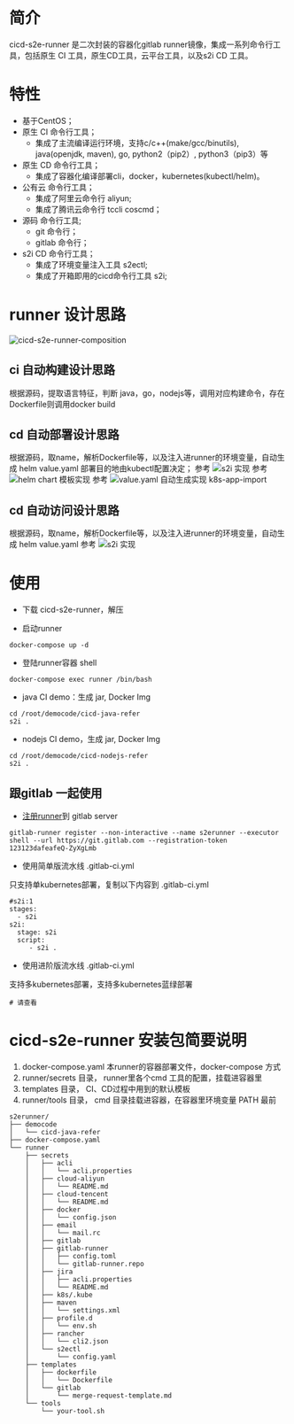 # 简介

cicd-s2e-runner 是二次封装的容器化gitlab runner镜像，集成一系列命令行工具，包括原生 CI 工具，原生CD工具，云平台工具，以及s2i CD 工具。

# 特性
- 基于CentOS；
- 原生 CI 命令行工具；
  - 集成了主流编译运行环境，支持c/c++(make/gcc/binutils), java(openjdk, maven), go, python2（pip2）, python3（pip3）等
- 原生 CD 命令行工具；
    - 集成了容器化编译部署cli，docker，kubernetes(kubectl/helm)。
- 公有云 命令行工具；
    - 集成了阿里云命令行 aliyun;
    - 集成了腾讯云命令行 tccli coscmd；
- 源码 命令行工具;
    - git 命令行；
    - gitlab 命令行；
- s2i CD 命令行工具；
    - 集成了环境变量注入工具 s2ectl;
    - 集成了开箱即用的cicd命令行工具 s2i;
    
# runner 设计思路
![cicd-s2e-runner-composition](https://gitee.com/chimeh/jim-lfs/raw/master/pic/cicd-s2e-runner-composition.png)
## ci 自动构建设计思路
根据源码，提取语言特征，判断 java，go，nodejs等，调用对应构建命令，存在Dockerfile则调用docker build
## cd 自动部署设计思路
根据源码，取name，解析Dockerfile等，以及注入进runner的环境变量，自动生成 helm value.yaml 
部署目的地由kubectl配置决定；
参考 ![s2i 实现](./s2e/s2i)
参考 ![helm chart 模板实现](./s2e/generic/xxx-generic-chart/templates)
参考 ![value.yaml 自动生成实现 k8s-app-import ](./s2e/k8s-app-import)
## cd 自动访问设计思路
根据源码，取name，解析Dockerfile等，以及注入进runner的环境变量，自动生成 helm value.yaml 
参考 ![s2i 实现](./s2e/generic/xxx-generic-chart/templates/ingress-public.yaml)
# 使用
* 下载 cicd-s2e-runner，解压

* 启动runner
```shell
docker-compose up -d 
```
* 登陆runner容器 shell
```shell
docker-compose exec runner /bin/bash
```
* java CI demo：生成 jar, Docker Img
```shell
cd /root/democode/cicd-java-refer
s2i . 
```
* nodejs CI demo，生成 jar, Docker Img
```shell
cd /root/democode/cicd-nodejs-refer
s2i . 
```

## 跟gitlab 一起使用
* [注册runner](https://git.nx-code.com/help/ci/runners/README#registering-a-shared-runner)到 gitlab server

```shell
gitlab-runner register --non-interactive --name s2erunner --executor shell --url https://git.gitlab.com --registration-token 123123dafeafeQ-ZyXgLmb
```
* 使用简单版流水线 .gitlab-ci.yml

只支持单kubernetes部署，复制以下内容到 .gitlab-ci.yml
```cookie
#s2i:1
stages:
  - s2i
s2i:
  stage: s2i
  script:
     - s2i .
```
* 使用进阶版流水线 .gitlab-ci.yml

支持多kubernetes部署，支持多kubernetes蓝绿部署
```cookie
# 请查看
```
##

# cicd-s2e-runner 安装包简要说明
1. docker-compose.yaml 本runner的容器部署文件，docker-compose 方式
2. runner/secrets 目录， runner里各个cmd 工具的配置，挂载进容器里
3. templates 目录， CI、CD过程中用到的默认模板
4. runner/tools 目录， cmd 目录挂载进容器，在容器里环境变量 PATH 最前
```text
s2erunner/
├── democode
│   └── cicd-java-refer
├── docker-compose.yaml
└── runner
    ├── secrets
    │   ├── acli
    │   │   └── acli.properties
    │   ├── cloud-aliyun
    │   │   └── README.md
    │   ├── cloud-tencent
    │   │   └── README.md
    │   ├── docker
    │   │   └── config.json
    │   ├── email
    │   │   └── mail.rc
    │   ├── gitlab
    │   ├── gitlab-runner
    │   │   ├── config.toml
    │   │   └── gitlab-runner.repo
    │   ├── jira
    │   │   ├── acli.properties
    │   │   └── README.md
    │   ├── k8s/.kube
    │   ├── maven
    │   │   └── settings.xml
    │   ├── profile.d
    │   │   └── env.sh
    │   ├── rancher
    │   │   └── cli2.json
    │   └── s2ectl
    │       └── config.yaml
    ├── templates
    │   ├── dockerfile
    │   │   └── Dockerfile
    │   └── gitlab
    │       └── merge-request-template.md
    └── tools
        └── your-tool.sh
```
